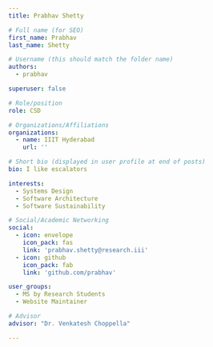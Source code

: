 ```yaml
---
title: Prabhav Shetty

# Full name (for SEO)
first_name: Prabhav
last_name: Shetty

# Username (this should match the folder name)
authors:
  - prabhav

superuser: false

# Role/position
role: CSD

# Organizations/Affiliations
organizations:
  - name: IIIT Hyderabad
    url: ''

# Short bio (displayed in user profile at end of posts)
bio: I like escalators

interests:
  - Systems Design
  - Software Architecture
  - Software Sustainability

# Social/Academic Networking
social:
  - icon: envelope
    icon_pack: fas
    link: 'prabhav.shetty@research.iii'
  - icon: github
    icon_pack: fab
    link: 'github.com/prabhav'

user_groups:
  - MS by Research Students
  - Website Maintainer

# Advisor
advisor: "Dr. Venkatesh Choppella"

---
```

